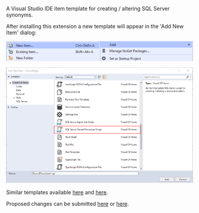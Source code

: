 <!--VSMM readme start-->

A Visual Studio IDE item template for creating / altering SQL Server synonyms.

After installing this extension a new template will appear in the 'Add New Item' dialog:

![](https://github.com/GregTrevellick/VsixItemTemplateSqlScriptSynonym/blob/master/Src/ItemTemplate.VsixPackage/Resources/screen0.png?raw=true)

![](https://github.com/GregTrevellick/VsixItemTemplateSqlScriptSynonym/blob/master/Src/ItemTemplate.VsixPackage/Resources/screen1.png?raw=true)

Similar templates available [here](https://marketplace.visualstudio.com/search?term=trevellick%20tsql&target=VS&category=All%20categories&vsVersion=&sortBy=Relevance) and [here](https://marketplace.visualstudio.com/search?term=trevellick&target=VS&category=All%20categories&vsVersion=&sortBy=Relevance).

Proposed changes can be submitted [here](https://github.com/GregTrevellick/VsixItemTemplateSqlScriptSynonym/issues) or [here](https://github.com/GregTrevellick/VsixItemTemplateSqlScriptSynonym/pulls).

<!--VSMM readme end-->
